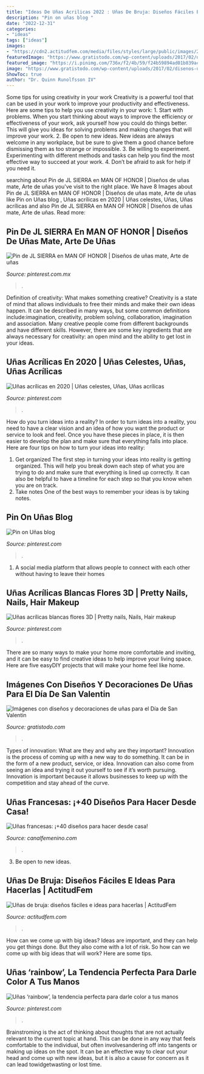 ```yaml
---
title: "Ideas De Uñas Acrilicas 2022 : Uñas De Bruja: Diseños Fáciles E Ideas Para Hacerlas"
description: "Pin on uñas blog ️"
date: "2022-12-31"
categories:
- "ideas"
tags: ["ideas"]
images:
- "https://cdn2.actitudfem.com/media/files/styles/large/public/images/2021/01/unas-de-bruja-disenos-e-ideas5.jpg"
featuredImage: "https://www.gratistodo.com/wp-content/uploads/2017/02/disenos-unas-san-valentin-14.jpg"
featured_image: "https://i.pinimg.com/736x/f2/4b/59/f24b59894ad01b839ac102d6e7c62be0.jpg"
image: "https://www.gratistodo.com/wp-content/uploads/2017/02/disenos-unas-san-valentin-14.jpg"
ShowToc: true
author: "Dr. Quinn Runolfsson IV"
---
```



Some tips for using creativity in your work
Creativity is a powerful tool that can be used in your work to improve your productivity and effectiveness. Here are some tips to help you use creativity in your work: 1. Start with problems. When you start thinking about ways to improve the efficiency or effectiveness of your work, ask yourself how you could do things better. This will give you ideas for solving problems and making changes that will improve your work. 2. Be open to new ideas. New ideas are always welcome in any workplace, but be sure to give them a good chance before dismissing them as too strange or impossible. 3. Be willing to experiment. Experimenting with different methods and tasks can help you find the most effective way to succeed at your work. 4. Don’t be afraid to ask for help if you need it.

	

		
searching about Pin de JL SIERRA en MAN OF HONOR | Diseños de uñas mate, Arte de uñas you've visit to the right place. We have 8 Images about Pin de JL SIERRA en MAN OF HONOR | Diseños de uñas mate, Arte de uñas like Pin on Uñas blog ️, Uñas acrílicas en 2020 | Uñas celestes, Uñas, Uñas acrílicas and also Pin de JL SIERRA en MAN OF HONOR | Diseños de uñas mate, Arte de uñas. Read more:
		
    
## Pin De JL SIERRA En MAN OF HONOR | Diseños De Uñas Mate, Arte De Uñas

<img loading=lazy src="https://i.pinimg.com/736x/65/98/54/659854296819dce0e938caab502c9411.jpg" onerror="this.onerror=null;this.src='https://tse4.mm.bing.net/th?id=OIP.9AJ9_mMVuD6KCxgv2GnS9AHaI6&amp;pid=15.1';" alt="Pin de JL SIERRA en MAN OF HONOR | Diseños de uñas mate, Arte de uñas">

_Source: pinterest.com.mx_

>. 

	

Definition of creativity: What makes something creative?
Creativity is a state of mind that allows individuals to free their minds and make their own ideas happen. It can be described in many ways, but some common definitions include:imagination, creativity, problem solving, collaboration, imagination and association. 
Many creative people come from different backgrounds and have different skills. However, there are some key ingredients that are always necessary for creativity: an open mind and the ability to get lost in your ideas.

    
## Uñas Acrílicas En 2020 | Uñas Celestes, Uñas, Uñas Acrílicas

<img loading=lazy src="https://i.pinimg.com/736x/f2/4b/59/f24b59894ad01b839ac102d6e7c62be0.jpg" onerror="this.onerror=null;this.src='https://tse2.mm.bing.net/th?id=OIP.t2CsgAJn_ctngB9t9rWjIwHaJ3&amp;pid=15.1';" alt="Uñas acrílicas en 2020 | Uñas celestes, Uñas, Uñas acrílicas">

_Source: pinterest.com_

>. 

	

How do you turn ideas into a reality?
In order to turn ideas into a reality, you need to have a clear vision and an idea of how you want the product or service to look and feel. Once you have these pieces in place, it is then easier to develop the plan and make sure that everything falls into place. Here are four tips on how to turn your ideas into reality:
1. Get organized
The first step in turning your ideas into reality is getting organized. This will help you break down each step of what you are trying to do and make sure that everything is lined up correctly. It can also be helpful to have a timeline for each step so that you know when you are on track.
2. Take notes
One of the best ways to remember your ideas is by taking notes.

    
## Pin On Uñas Blog ️

<img loading=lazy src="https://i.pinimg.com/736x/0f/37/fe/0f37fe10218fad67ca8fd97711176304.jpg" onerror="this.onerror=null;this.src='https://tse1.mm.bing.net/th?id=OIP.-ScvcG7d9RlTUkvINB2GRAHaHa&amp;pid=15.1';" alt="Pin on Uñas blog ️">

_Source: pinterest.com_

>. 

	

1. A social media platform that allows people to connect with each other without having to leave their homes 

    
## Uñas Acrílicas Blancas Flores 3D | Pretty Nails, Nails, Hair Makeup

<img loading=lazy src="https://i.pinimg.com/736x/0b/e8/2c/0be82cecf382ea42f7a30fa8962d8346.jpg" onerror="this.onerror=null;this.src='https://tse4.mm.bing.net/th?id=OIP.J-ILIwXSTqa9A8_tOAdf7gHaHa&amp;pid=15.1';" alt="Uñas acrílicas blancas flores 3D | Pretty nails, Nails, Hair makeup">

_Source: pinterest.com_

>. 

	

There are so many ways to make your home more comfortable and inviting, and it can be easy to find creative ideas to help improve your living space. Here are five easyDIY projects that will make your home feel like home.

    
## Imágenes Con Diseños Y Decoraciones De Uñas Para El Día De San Valentin

<img loading=lazy src="https://www.gratistodo.com/wp-content/uploads/2017/02/disenos-unas-san-valentin-14.jpg" onerror="this.onerror=null;this.src='https://tse2.mm.bing.net/th?id=OIP.D-xVJWhRZtpA5i84mxHJbAHaGZ&amp;pid=15.1';" alt="Imágenes con diseños y decoraciones de uñas para el Día de San Valentin">

_Source: gratistodo.com_

>. 

	

Types of innovation: What are they and why are they important?
Innovation is the process of coming up with a new way to do something. It can be in the form of a new product, service, or idea. Innovation can also come from seeing an idea and trying it out yourself to see if it’s worth pursuing. Innovation is important because it allows businesses to keep up with the competition and stay ahead of the curve.

    
## Uñas Francesas: ¡+40 Diseños Para Hacer Desde Casa!

<img loading=lazy src="http://canalfemenino.com/wp-content/uploads/2017/06/francesas.jpg" onerror="this.onerror=null;this.src='https://tse2.mm.bing.net/th?id=OIP.q-8cbgMc3N4xIcJw9vUcgAHaEK&amp;pid=15.1';" alt="Uñas francesas: ¡+40 diseños para hacer desde casa!">

_Source: canalfemenino.com_

>. 

	

3. Be open to new ideas.

    
## Uñas De Bruja: Diseños Fáciles E Ideas Para Hacerlas | ActitudFem

<img loading=lazy src="https://cdn2.actitudfem.com/media/files/styles/large/public/images/2021/01/unas-de-bruja-disenos-e-ideas5.jpg" onerror="this.onerror=null;this.src='https://tse1.mm.bing.net/th?id=OIP.ZQmVm_AseY9XoOLuBH9PdQHaFk&amp;pid=15.1';" alt="Uñas de bruja: diseños fáciles e ideas para hacerlas | ActitudFem">

_Source: actitudfem.com_

>. 

	

How can we come up with big ideas?
Ideas are important, and they can help you get things done. But they also come with a lot of risk. So how can we come up with big ideas that will work? Here are some tips.

    
## Uñas ‘rainbow’, La Tendencia Perfecta Para Darle Color A Tus Manos

<img loading=lazy src="https://i.pinimg.com/736x/92/c9/c0/92c9c03b3914f437015fc610fe68e222.jpg" onerror="this.onerror=null;this.src='https://tse4.mm.bing.net/th?id=OIP.h1olrg4sZr7NvAT9DYWb2wHaKF&amp;pid=15.1';" alt="Uñas ‘rainbow’, la tendencia perfecta para darle color a tus manos">

_Source: pinterest.com_

>. 

	

Brainstroming is the act of thinking about thoughts that are not actually relevant to the current topic at hand. This can be done in any way that feels comfortable to the individual, but often involvesandering off into tangents or making up ideas on the spot. It can be an effective way to clear out your head and come up with new ideas, but it is also a cause for concern as it can lead towidgetwasting or lost time.

